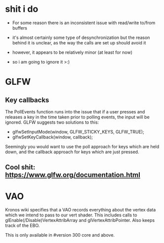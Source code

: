 # shit i do

- For some reason there is an inconsistent issue with read/write to/from buffers
- it's almost certainly some type of desynchronization but the reason behind it is unclear, as the way the calls are set up should avoid it
- however, it appears to be relatively minor (at least for now)

- so i am going to ignore it >:)

# GLFW

## Key callbacks

The PollEvents function runs into the issue that if a user presses and releases a key in the time taken prior to polling events, the input will be ignored. GLFW suggests two solutions to this:

- glfwSetInputMode(window, GLFW_STICKY_KEYS, GLFW_TRUE);
- glfwSetKeyCallback(window, callback);

Seemingly you would want to use the poll approach for keys which are held down, and the callback approach for keys which are just pressed.

Cool shit: https://www.glfw.org/documentation.html
---

# VAO

Kronos wiki specifies that a VAO records everything about the vertex data which we intend to pass to our vert shader. This includes calls to glEnable(/Disable)VertexAttribArray and glVertexAttribPointer.
Also keeps track of the EBO.

This is only available in #version 300 core and above.

